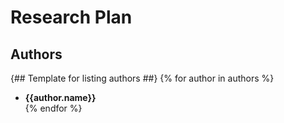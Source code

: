 # Research Plan

## Authors

{## Template for listing authors ##}
{% for author in authors %}
+ **{{author.name}}**<br>
{% endfor %}
